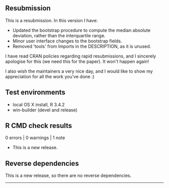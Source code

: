 ## Resubmission
This is a resubmission. In this version I have:

- Updated the bootstrap procedure to compute the median absolute deviation, rather than the interquartile range.
- Minor user interface changes to the bootstrap fields.
- Removed 'tools' from Imports in the DESCRIPTION, as it is unused.

I have read CRAN policies regarding rapid resubmissions, and I sincerely apologise for this (we need this for the paper). It won't happen again!

I also wish the maintainers a very nice day, and I would like to show my appreciation for all the work you've done :)

## Test environments
* local OS X install, R 3.4.2
* win-builder (devel and release)

## R CMD check results

0 errors | 0 warnings | 1 note

* This is a new release.

## Reverse dependencies

This is a new release, so there are no reverse dependencies.

---